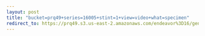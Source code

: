 ```yaml
---
layout: post
title: "bucket=prq49+series=16005+stint=1+view=video+what=specimen"
redirect_to: https://prq49.s3.us-east-2.amazonaws.com/endeavor%3D16/genomes/stage%3D0%2Bwhat%3Dgenerated/stint%3D1/series%3D16005/a%3Dgenome%2Bcriteria%3Dabundance%2Bmorph%3Dwildtype%2Bproc%3D0%2Bseries%3D16005%2Bstint%3D1%2Bthread%3D0%2Bvariation%3Dmaster%2Bext%3D.json.gz
---
```


